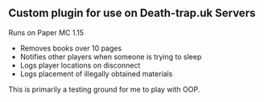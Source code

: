 ## Custom plugin for use on Death-trap.uk Servers
Runs on Paper MC 1.15

- Removes books over 10 pages
- Notifies other players when someone is trying to sleep
- Logs player locations on disconnect
- Logs placement of illegally obtained materials 

This is primarily a testing ground for me to play with OOP.
